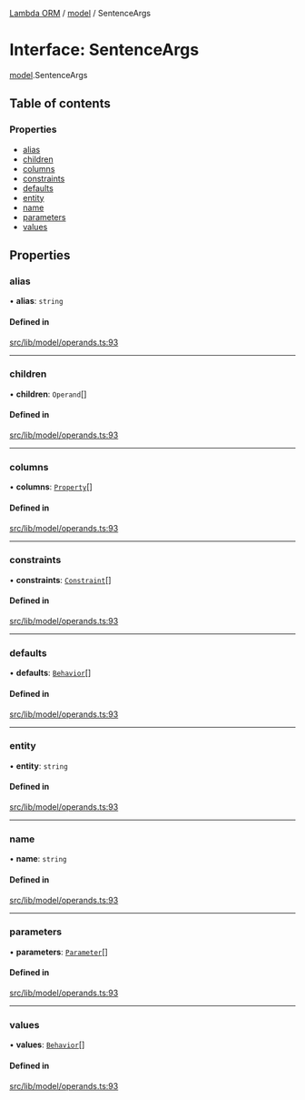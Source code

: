 [Lambda ORM](../README.md) / [model](../modules/model.md) / SentenceArgs

# Interface: SentenceArgs

[model](../modules/model.md).SentenceArgs

## Table of contents

### Properties

- [alias](model.SentenceArgs.md#alias)
- [children](model.SentenceArgs.md#children)
- [columns](model.SentenceArgs.md#columns)
- [constraints](model.SentenceArgs.md#constraints)
- [defaults](model.SentenceArgs.md#defaults)
- [entity](model.SentenceArgs.md#entity)
- [name](model.SentenceArgs.md#name)
- [parameters](model.SentenceArgs.md#parameters)
- [values](model.SentenceArgs.md#values)

## Properties

### alias

• **alias**: `string`

#### Defined in

[src/lib/model/operands.ts:93](https://github.com/FlavioLionelRita/lambdaorm/blob/7350fa3/src/lib/model/operands.ts#L93)

___

### children

• **children**: `Operand`[]

#### Defined in

[src/lib/model/operands.ts:93](https://github.com/FlavioLionelRita/lambdaorm/blob/7350fa3/src/lib/model/operands.ts#L93)

___

### columns

• **columns**: [`Property`](model.Property.md)[]

#### Defined in

[src/lib/model/operands.ts:93](https://github.com/FlavioLionelRita/lambdaorm/blob/7350fa3/src/lib/model/operands.ts#L93)

___

### constraints

• **constraints**: [`Constraint`](model.Constraint.md)[]

#### Defined in

[src/lib/model/operands.ts:93](https://github.com/FlavioLionelRita/lambdaorm/blob/7350fa3/src/lib/model/operands.ts#L93)

___

### defaults

• **defaults**: [`Behavior`](model.Behavior.md)[]

#### Defined in

[src/lib/model/operands.ts:93](https://github.com/FlavioLionelRita/lambdaorm/blob/7350fa3/src/lib/model/operands.ts#L93)

___

### entity

• **entity**: `string`

#### Defined in

[src/lib/model/operands.ts:93](https://github.com/FlavioLionelRita/lambdaorm/blob/7350fa3/src/lib/model/operands.ts#L93)

___

### name

• **name**: `string`

#### Defined in

[src/lib/model/operands.ts:93](https://github.com/FlavioLionelRita/lambdaorm/blob/7350fa3/src/lib/model/operands.ts#L93)

___

### parameters

• **parameters**: [`Parameter`](model.Parameter.md)[]

#### Defined in

[src/lib/model/operands.ts:93](https://github.com/FlavioLionelRita/lambdaorm/blob/7350fa3/src/lib/model/operands.ts#L93)

___

### values

• **values**: [`Behavior`](model.Behavior.md)[]

#### Defined in

[src/lib/model/operands.ts:93](https://github.com/FlavioLionelRita/lambdaorm/blob/7350fa3/src/lib/model/operands.ts#L93)
